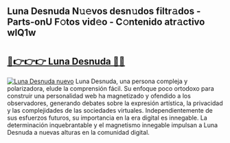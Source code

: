 ## Luna Desnuda N𝚞𝚎vos desn𝚞dos filtr𝚊dos - Parts-onU F𝚘tos vid𝚎o - C𝚘ntenido atr𝚊ctivo wlQ1w

# <h2><a href="http://mbdlde.tromn.icu/?c=Luna+Desnuda">🔗👉👉👉 Luna Desnuda 🔗🔗</a></h2>

[![Luna Desnuda nuevo](https://i.imgur.com/pEAQMta.gif)](http://mbdlde.tromn.icu/?c=Luna+Desnuda)
Luna Desnuda, una persona compleja y polarizadora, elude la comprensión fácil. Su enfoque poco ortodoxo para construir una personalidad web ha magnetizado y ofendido a los observadores, generando debates sobre la expresión artística, la privacidad y las complejidades de las sociedades virtuales. Independientemente de sus esfuerzos futuros, su importancia en la era digital es innegable. La determinación inquebrantable y el magnetismo innegable impulsan a Luna Desnuda a nuevas alturas en la comunidad digital.
